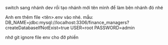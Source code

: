 switch sang nhánh dev rồi tạo nhánh mới tên mình để làm bên nhánh đó nhé

Anh em thêm file <tên>.env vào nhé.
mẫu:
DB_NAME=jdbc:mysql://localhost:3306/finance_managers?createDatabaseIfNotExist=true
USER=root
PASSWORD=admin

nhớ git ignore file env cho đỡ phiền
